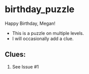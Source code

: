 # birthday_puzzle
Happy Birthday, Megan!
* This is a puzzle on multiple levels.
* I will occasionally add a clue.

## Clues:
1. See Issue \#1
